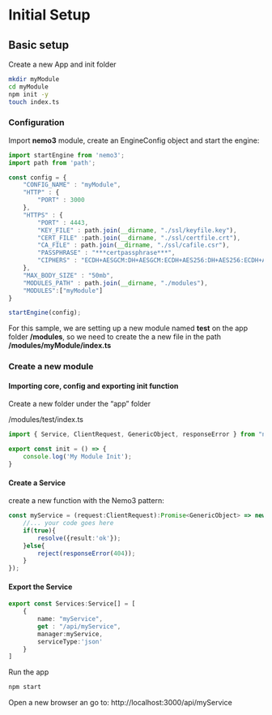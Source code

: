 # Initial Setup
## Basic setup
Create a new App and init folder
```bash
mkdir myModule
cd myModule
npm init -y
touch index.ts
```

### Configuration
Import __nemo3__ module, create an EngineConfig object and start the engine:

```typescript
import startEngine from 'nemo3';
import path from 'path';

const config = {
    "CONFIG_NAME" : "myModule",
    "HTTP" : {
        "PORT" : 3000
    },
    "HTTPS" : {
        "PORT" : 4443,
        "KEY_FILE" : path.join(__dirname, "./ssl/keyfile.key"),
        "CERT_FILE" :path.join(__dirname, "./ssl/certfile.crt"),
        "CA_FILE" : path.join(__dirname, "./ssl/cafile.csr"),
        "PASSPHRASE" : "***certpassphrase***",
        "CIPHERS" : "ECDH+AESGCM:DH+AESGCM:ECDH+AES256:DH+AES256:ECDH+AES128:DH+AES:ECDH+3DES:DH+3DES:RSA+AESGCM:RSA+AES:RSA+3DES:!aNULL:!MD5:!DSS"
    },
    "MAX_BODY_SIZE" : "50mb",
    "MODULES_PATH" : path.join(__dirname, "./modules"),
    "MODULES":["myModule"]
}

startEngine(config);

```
For this sample, we are setting up a new module named __test__ on the app folder __/modules__, so we need to create the a new file in the path __/modules/myModule/index.ts__

### Create a new module
#### Importing core, config and exporting init function

Create a new folder under the “app” folder

/modules/test/index.ts
```typescript
import { Service, ClientRequest, GenericObject, responseError } from "nemo3";

export const init = () => {
    console.log('My Module Init');
}
```

#### Create a Service

create a new function with the Nemo3 pattern:
```typescript
const myService = (request:ClientRequest):Promise<GenericObject> => new Promise(async (resolve, reject)=>{
    //... your code goes here
    if(true){
        resolve({result:'ok'});
    }else{
        reject(responseError(404));
    }
});
```
#### Export the Service
```typescript
export const Services:Service[] = [
    {
        name: "myService",
        get : "/api/myService",
        manager:myService,
        serviceType:'json'
    }
]
```
Run the app
```bash
npm start
```
Open a new browser an go to:
http://localhost:3000/api/myService